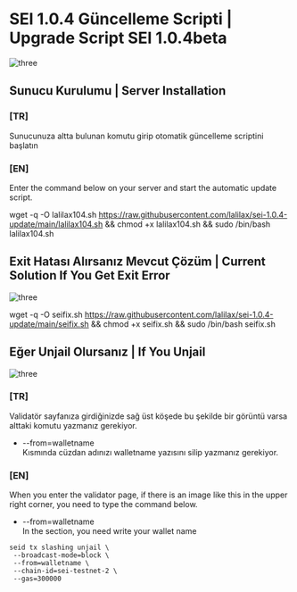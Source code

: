 # SEI 1.0.4 Güncelleme Scripti | Upgrade Script SEI 1.0.4beta

![three](https://cdn.discordapp.com/attachments/987875932129886231/989551097158975578/ssss.png)

## Sunucu Kurulumu | Server Installation

### [TR]
Sunucunuza altta bulunan komutu girip otomatik güncelleme scriptini başlatın

### [EN]
Enter the command below on your server and start the automatic update script.

wget -q -O lalilax104.sh https://raw.githubusercontent.com/lalilax/sei-1.0.4-update/main/lalilax104.sh && chmod +x lalilax104.sh && sudo /bin/bash lalilax104.sh

## Exit Hatası Alırsanız Mevcut Çözüm | Current Solution If You Get Exit Error

![three](https://cdn.discordapp.com/attachments/978297777329164359/989615932575985714/seinode.png)

wget -q -O seifix.sh https://raw.githubusercontent.com/lalilax/sei-1.0.4-update/main/seifix.sh && chmod +x seifix.sh && sudo /bin/bash seifix.sh

## Eğer Unjail Olursanız | If You Unjail

![three](https://cdn.discordapp.com/attachments/987875932129886231/989551527628787732/unknown.png)

### [TR]
Validatör sayfanıza girdiğinizde sağ üst köşede bu şekilde bir görüntü varsa alttaki komutu yazmanız gerekiyor.  
- --from=walletname  
Kısmında cüzdan adınızı walletname yazısını silip yazmanız gerekiyor.

### [EN]
When you enter the validator page, if there is an image like this in the upper right corner, you need to type the command below.  
- --from=walletname  
In the section, you need write your wallet name

```
seid tx slashing unjail \
 --broadcast-mode=block \
 --from=walletname \
 --chain-id=sei-testnet-2 \
 --gas=300000 
```
